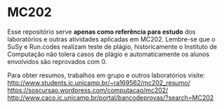 # MC202

Esse repositório serve **apenas como referência para estudo** dos laboratórios e outras atividades aplicadas em MC202.
Lembre-se que o SuSy e Run.codes realizam teste de plágio, historicamente o Instituto de Computação não tolera casos de plágio e automaticamente os alunos envolvidos são reprovados com 0. 

Para obter resumos, trabalhos em grupo e outros laboratórios visite: <br>
http://www.students.ic.unicamp.br/~ra169562/mc202_resumo/<br>
https://soscursao.wordpress.com/computacao/mc202/<br>
http://www.caco.ic.unicamp.br/portal/bancodeprovas/?search=MC202
